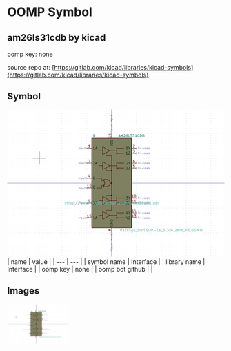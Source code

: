 # OOMP Symbol  
## am26ls31cdb  by kicad  
  
oomp key: none  
  
source repo at: [https://gitlab.com/kicad/libraries/kicad-symbols](https://gitlab.com/kicad/libraries/kicad-symbols)  
## Symbol  
  
[![working.png](working_600.png)](working.png)  
| name | value | 
| --- | --- | 
| symbol name | Interface | 
| library name | Interface | 
| oomp key | none | 
| oomp bot github |  | 
## Images  
  
[![working.png](working_140.png)](working.png)  
